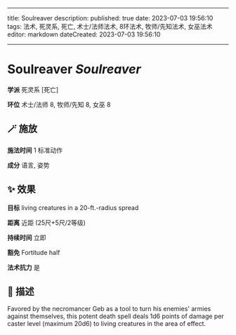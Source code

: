 
---
title: Soulreaver
description: 
published: true
date: 2023-07-03 19:56:10
tags: 法术, 死灵系, 死亡, 术士/法师法术, 8环法术, 牧师/先知法术, 女巫法术
editor: markdown
dateCreated: 2023-07-03 19:56:10

---

# **Soulreaver** *Soulreaver*

**学派** 死灵系 \[死亡\] 

**环位** 术士/法师 8, 牧师/先知 8, 女巫 8

## 🪄 施放

**施法时间** 1 标准动作

**成分** 语言, 姿势

## ✨ 效果 

**目标** living creatures in a 20-ft.-radius spread 

**距离** 近距 (25尺+5尺/2等级)  

**持续时间** 立即 

**豁免** Fortitude half

**法术抗力** 是

## 📖 描述

Favored by the necromancer Geb as a tool to turn his enemies' armies against themselves, this potent death spell deals 1d6 points of damage per caster level (maximum 20d6) to living creatures in the area of effect.
    